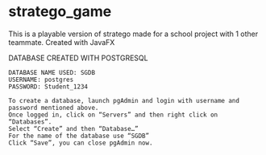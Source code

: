 # stratego_game

This is a playable version of stratego made for a school project with 1 other teammate.
Created with JavaFX


DATABASE CREATED WITH POSTGRESQL

    DATABASE NAME USED: SGDB
    USERNAME: postgres
    PASSWORD: Student_1234

    To create a database, launch pgAdmin and login with username and password mentioned above.
    Once logged in, click on “Servers” and then right click on “Databases”.
    Select “Create” and then “Database…”
    For the name of the database use “SGDB”
    Click “Save”, you can close pgAdmin now.
    
